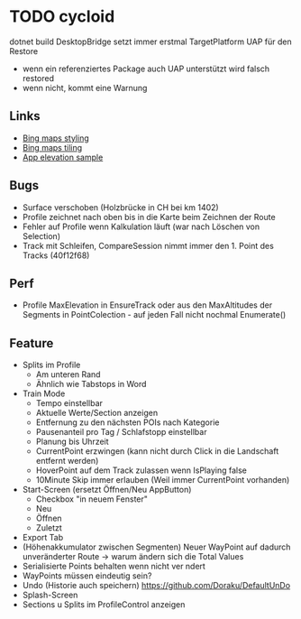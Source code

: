 # TODO cycloid

dotnet build
DesktopBridge setzt immer erstmal TargetPlatform UAP für den Restore 
- wenn ein referenziertes Package auch UAP unterstützt wird falsch restored
- wenn nicht, kommt eine Warnung 

## Links
- [Bing maps styling](https://learn.microsoft.com/en-us/bingmaps/styling/map-style-sheet-entry-properties)
- [Bing maps tiling](https://learn.microsoft.com/en-us/bingmaps/articles/bing-maps-tile-system)
- [App elevation sample](https://stefanwick.com/2018/10/07/app-elevation-samples-part-3/)

## Bugs
- Surface verschoben (Holzbrücke in CH bei km 1402)
- Profile zeichnet nach oben bis in die Karte beim Zeichnen der Route
- Fehler auf Profile wenn Kalkulation läuft (war nach Löschen von Selection)
- Track mit Schleifen, CompareSession nimmt immer den 1. Point des Tracks (40f12f68)
## Perf
- Profile MaxElevation in EnsureTrack oder aus den MaxAltitudes der Segments in PointColection - auf jeden Fall nicht nochmal Enumerate()
## Feature
- Splits im Profile
	- Am unteren Rand
	- Ähnlich wie Tabstops in Word
- Train Mode
	- Tempo einstellbar
	- Aktuelle Werte/Section anzeigen
	- Entfernung zu den nächsten POIs nach Kategorie
	- Pausenanteil pro Tag / Schlafstopp einstellbar
	- Planung bis Uhrzeit
	- CurrentPoint erzwingen (kann nicht durch Click in die Landschaft entfernt werden)
	- HoverPoint auf dem Track zulassen wenn IsPlaying false
	- 10Minute Skip immer erlauben (Weil immer CurrentPoint vorhanden)
- Start-Screen (ersetzt Öffnen/Neu AppButton)
  - Checkbox "in neuem Fenster"
  - Neu
  - Öffnen
  - Zuletzt
- Export Tab
- (Höhenakkumulator zwischen Segmenten) Neuer WayPoint auf dadurch unveränderter Route -> warum ändern sich die Total Values
- Serialisierte Points behalten wenn nicht ver ndert
- WayPoints müssen eindeutig sein?
- Undo (Historie auch speichern) https://github.com/Doraku/DefaultUnDo
- Splash-Screen
- Sections u Splits im ProfileControl anzeigen
